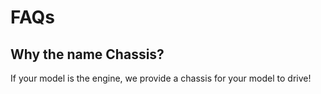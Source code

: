 # FAQs

## Why the name Chassis?

If your model is the engine, we provide a chassis for your model to drive!

